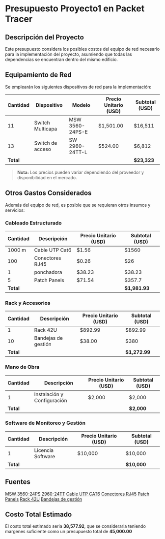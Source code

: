 # **Presupuesto Proyecto1 en Packet Tracer**

## **Descripción del Proyecto**

Este presupuesto considera los posibles costos del equipo de red necesario para la implementación del proyecto, asumiendo que todas las dependencias se encuentran dentro del mismo edificio.

## **Equipamiento de Red**

Se emplearán los siguientes dispositivos de red para la implementación:

| Cantidad  | Dispositivo            | Modelo           | Precio Unitario (USD) | Subtotal (USD) |
|-----------|------------------------|------------------|----------------------|---------------|
| 11        | Switch Multicapa       | MSW 3560-24PS-E  | $1,501.00            | $16,511       |
| 13        | Switch de acceso       | SW 2960-24TT-L   | $524.00              | $6,812        |
| **Total** |                        |                  |                      | **$23,323**    |

> **Nota:** Los precios pueden variar dependiendo del proveedor y disponibilidad en el mercado.

## **Otros Gastos Considerados**

Además del equipo de red, es posible que se requieran otros insumos y servicios:

### **Cableado Estructurado**

| Cantidad  | Descripción            | Precio Unitario (USD) | Subtotal (USD) |
|-----------|------------------------|-----------------------|---------------|
| 1000 m    | Cable UTP Cat6         | $1.56                 | $1560         |
| 100       | Conectores RJ45        | $0.26                 | $26           |
| 1         | ponchadora             | $38.23                | $38.23        |
| 5         | Patch Panels           | $71.54                | $357.7        |
| **Total** |                        |                       | **$1,981.93**  |

### **Rack y Accesorios**

| Cantidad  | Descripción            | Precio Unitario (USD) | Subtotal (USD) |
|-----------|------------------------|-----------------------|---------------|
| 1         | Rack 42U               | $892.99               | $892.99       |
| 10        | Bandejas de gestión    | $38.00                | $380          |
| **Total** |                        |                       | **$1,272.99**  |

### **Mano de Obra**

| Cantidad | Descripción            | Precio Unitario (USD) | Subtotal (USD) |
|----------|------------------------|----------------------|---------------|
| 1        | Instalación y Configuración | $2,000         | $2,000          |
| **Total** |                        |                      | **$2,000**       |

### **Software de Monitoreo y Gestión**

| Cantidad | Descripción            | Precio Unitario (USD) | Subtotal (USD) |
|----------|------------------------|----------------------|---------------|
| 1        | Licencia Software      | $10,000              | $10,000          |
| **Total** |                        |                     | **$10,000**       |

## **Fuentes**

[MSW 3560-24PS](https://itprice.com/cisco/ws-c3560v2-24ps-e.html)
[2960-24TT](https://itprice.com/cisco/ws-c2960-24tt-l.html)
[Cable UTP CAT6](https://www.steren.com.gt/cable-utp-cat6-color-azul.html?srsltid=AfmBOorMiMhPJugdN_9P2yyXg3XFCiDV-yMBGaMhh5pgD5QsqP01w8u4)
[Conectores RJ45](https://www.steren.com.gt/plug-rj45-de-8-contactos-cat-6a-para-cable-redondo.html)
[Patch Panels](https://www.intelaf.com/precios_stock_detallado/pan48-ic-cat683?srsltid=AfmBOoqKJCO8MoBcAGQBGUhSWoFJLX24OsIni2MCWmWjpWP8Tthhn23s)
[Rack 42U](https://www.amazon.com/-/es/Rack-para-servidores-profundidad-Ventilador/dp/B07H52M5P7?th=1)
[Bandejas de gestión](https://www.pacifiko.com/compras-en-linea/under-desk-cable-management-tray-no-drill-steel-desk-cord-organizers-box-wire-management-tray-cable-management-rack-with-clamp-for-office-home-black-color-black&pid=YTVmYjVhMm?srsltid=AfmBOoonyaNFHscq5tEZL_7DSlTZ_pQBQEC6OFINTlVS016XNNPea2M3)

## **Costo Total Estimado**

El costo total estimado seria **38,577.92**, que se consideraria teniendo margenes suficiente como un presupuesto total de **45,000.00**
